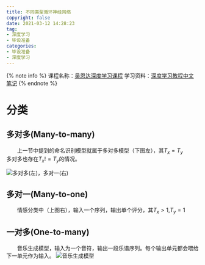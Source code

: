 ```yaml
---
title: 不同类型循环神经网络
copyright: false
date: 2021-03-12 14:28:23
tag:
- 深度学习
- 毕设准备
categories:
- 毕设准备
- 深度学习
---
```


{% note info %}
课程名称：[吴恩达深度学习课程](https://www.bilibili.com/video/BV1F4411y7BA)
学习资料：[深度学习教程中文笔记](http://file.panjiangtao.cn/Deeplearning%E6%B7%B1%E5%BA%A6%E5%AD%A6%E4%B9%A0%E7%AC%94%E8%AE%B0v5.71.pdf)
{% endnote %}

# 分类
## 多对多(Many-to-many)
　　上一节中提到的命名识别模型就属于多对多模型（下图左），其$T_{x}=T_{y}$
　　多对多也存在$T_{x}!=T_{y}$的情况。
<!-- more -->
![多对多(左)，多对一(右)](14e1df0a7a8cdd1584b2e92e87e23aa7.png)

## 多对一(Many-to-one)
　　情感分类中（上图右），输入一个序列，输出单个评分，其$T_{x}>1$,$T_{y}=1$

## 一对多(One-to-many)
　　音乐生成模型，输入为一个音符，输出一段乐谱序列。每个输出单元都会喂给下一单元作为输入。
![音乐生成模型](db580f1dfd6095d672fc62cce74ce5e2.png)